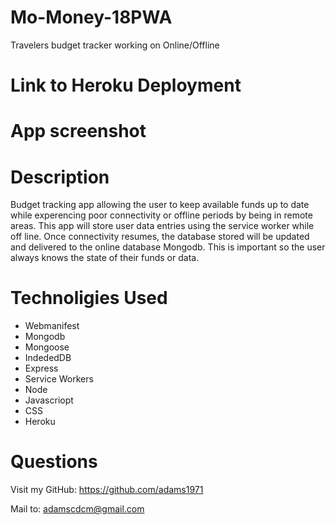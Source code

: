 # Mo-Money-18PWA
Travelers budget tracker working on Online/Offline

# Link to Heroku Deployment 

# App screenshot

# Description 
Budget tracking app allowing the user to keep available funds up to date while experencing poor connectivity or offline periods by being in remote areas. 
This app will store user data entries using the service worker while off line. Once connectivity resumes, the database stored will be updated and delivered to the online database Mongodb. This is important so the user always knows the state of their funds or data.

# Technoligies Used 
- Webmanifest
- Mongodb
- Mongoose
- IndededDB
- Express
- Service Workers
- Node 
- Javascriopt
- CSS
- Heroku 


# Questions
Visit my GitHub: https://github.com/adams1971

Mail to: [adamscdcm@gmail.com](mailto:adamscdc@gmail.com)
